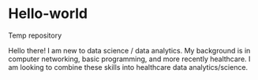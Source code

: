 # Hello-world
Temp repository

Hello there!  I am new to data science / data analytics.  My background is in computer networking, basic programming, and more recently healthcare.
I am looking to combine these skills into healthcare data analytics/science.
